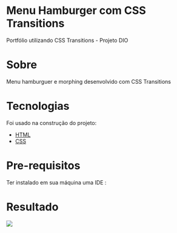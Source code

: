 # Menu Hamburger com CSS Transitions

Portfólio utilizando CSS Transitions - Projeto DIO

# Sobre

Menu hamburguer e morphing desenvolvido com CSS Transitions

# Tecnologias

Foi usado na construção do projeto:

- [HTML](https://www.w3schools.com/html/)
- [CSS](https://www.w3schools.com/css/)



# Pre-requisitos

Ter instalado em sua máquina uma IDE :





# Resultado

![](C:\Users\auric\Videos\Captures\portfólio.JPG)
